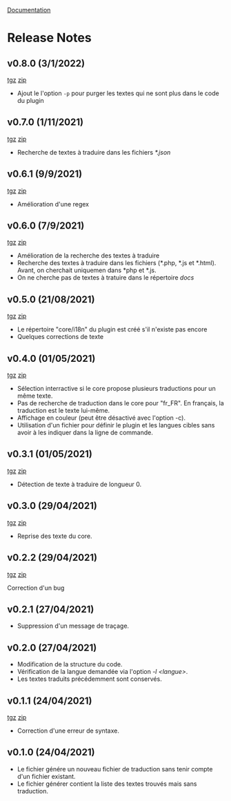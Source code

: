 [Documentation](https://ktn001.github.io/traduitjdm/)

# Release Notes

## v0.8.0 (3/1/2022)
[tgz](https://github.com/ktn001/traduitjdm/archive/refs/tags/v0.8.0.tar.gz) [zip](https://github.com/ktn001/traduitjdm/archive/refs/tags/v0.8.0.zip)

- Ajout le l'option `-p` pour purger les textes qui ne sont plus dans le code du plugin

## v0.7.0 (1/11/2021)
[tgz](https://github.com/ktn001/traduitjdm/archive/refs/tags/v0.7.0.tar.gz) [zip](https://github.com/ktn001/traduitjdm/archive/refs/tags/v0.7.0.zip)

- Recherche de textes à traduire dans les fichiers *\*.json*

## v0.6.1 (9/9/2021)
[tgz](https://github.com/ktn001/traduitjdm/archive/refs/tags/v0.6.1.tar.gz) [zip](https://github.com/ktn001/traduitjdm/archive/refs/tags/v0.6.1.zip)

- Amélioration d'une regex

## v0.6.0 (7/9/2021)
[tgz](https://github.com/ktn001/traduitjdm/archive/refs/tags/v0.6.0.tar.gz) [zip](https://github.com/ktn001/traduitjdm/archive/refs/tags/v0.6.0.zip)

- Amélioration de la recherche des textes à traduire
- Recherche des textes à traduire dans les fichiers (\*.php, \*.js et \*.html). Avant, on cherchait uniquemen dans \*php et \*.js.
- On ne cherche pas de textes à tratuire dans le répertoire *docs*

## v0.5.0 (21/08/2021)
[tgz](https://github.com/ktn001/traduitjdm/archive/refs/tags/v0.5.0.tar.gz) [zip](https://github.com/ktn001/traduitjdm/archive/refs/tags/v0.5.0.zip)

- Le répertoire "core/i18n" du plugin est créé s'il n'existe pas encore
- Quelques corrections de texte

## v0.4.0 (01/05/2021)
[tgz](https://github.com/ktn001/traduitjdm/archive/refs/tags/v0.4.0.tar.gz) [zip](https://github.com/ktn001/traduitjdm/archive/refs/tags/v0.4.0.zip)

- Sélection interractive si le core propose plusieurs traductions pour un même texte.
- Pas de recherche de traduction dans le core pour "fr_FR". En français, la traduction est le texte lui-même.
- Affichage en couleur (peut être désactivé avec l'option -c).
- Utilisation d'un fichier pour définir le plugin et les langues cibles sans avoir à les indiquer dans la ligne de commande.

## v0.3.1 (01/05/2021)
[tgz](https://github.com/ktn001/traduitjdm/archive/refs/tags/v0.3.1.tar.gz) [zip](https://github.com/ktn001/traduitjdm/archive/refs/tags/v0.3.1.zip)

- Détection de texte à traduire de longueur 0.

## v0.3.0 (29/04/2021)
[tgz](https://github.com/ktn001/traduitjdm/archive/refs/tags/v0.3.0.tar.gz) [zip](https://github.com/ktn001/traduitjdm/archive/refs/tags/v0.3.0.zip)

- Reprise des texte du core.

## v0.2.2 (29/04/2021)
[tgz](https://github.com/ktn001/traduitjdm/archive/refs/tags/v0.2.2.tar.gz) [zip](https://github.com/ktn001/traduitjdm/archive/refs/tags/v0.2.2.zip)

Correction d'un bug

## v0.2.1 (27/04/2021)
- Suppression d'un message de traçage.

## v0.2.0 (27/04/2021)
- Modification de la structure du code.
- Vérification de la langue demandée via l'option *-l \<langue>*.
- Les textes traduits précédemment sont conservés.

## v0.1.1 (24/04/2021)
[tgz](https://github.com/ktn001/traduitjdm/archive/refs/tags/v0.1.1.tar.gz) [zip](https://github.com/ktn001/traduitjdm/archive/refs/tags/v0.1.1.zip)

- Correction d'une erreur de syntaxe.

## v0.1.0 (24/04/2021)
- Le fichier génére un nouveau fichier de traduction sans tenir compte d'un fichier existant.
- Le fichier générer contient la liste des textes trouvés mais sans traduction.
